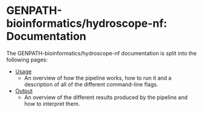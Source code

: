 # GENPATH-bioinformatics/hydroscope-nf: Documentation

The GENPATH-bioinformatics/hydroscope-nf documentation is split into the following pages:

- [Usage](usage.md)
  - An overview of how the pipeline works, how to run it and a description of all of the different command-line flags.
- [Output](output.md)
  - An overview of the different results produced by the pipeline and how to interpret them.
